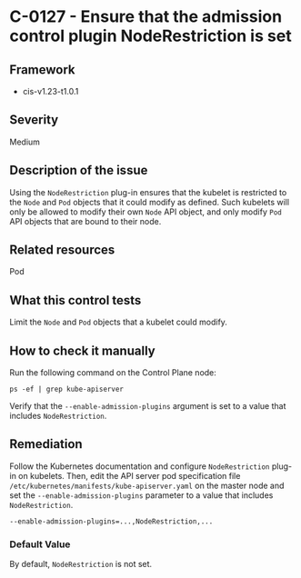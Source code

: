 # C-0127 - Ensure that the admission control plugin NodeRestriction is set

## Framework
* cis-v1.23-t1.0.1
 
## Severity
Medium

## Description of the issue
Using the `NodeRestriction` plug-in ensures that the kubelet is restricted to the `Node` and `Pod` objects that it could modify as defined. Such kubelets will only be allowed to modify their own `Node` API object, and only modify `Pod` API objects that are bound to their node.
 
## Related resources
Pod
 
## What this control tests 
Limit the `Node` and `Pod` objects that a kubelet could modify.
 
## How to check it manually 
Run the following command on the Control Plane node:

 
```
ps -ef | grep kube-apiserver

```
 Verify that the `--enable-admission-plugins` argument is set to a value that includes `NodeRestriction`.
 
## Remediation
Follow the Kubernetes documentation and configure `NodeRestriction` plug-in on kubelets. Then, edit the API server pod specification file `/etc/kubernetes/manifests/kube-apiserver.yaml` on the master node and set the `--enable-admission-plugins` parameter to a value that includes `NodeRestriction`.

 
```
--enable-admission-plugins=...,NodeRestriction,...

```
 
### Default Value
By default, `NodeRestriction` is not set.
 
